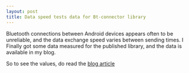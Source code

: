 ```yaml
---
layout: post
title: Data speed tests data for Bt-connector library
---
```

Bluetooth connections between Android devices appears often to be unreliable, and the data exchange speed varies between sending times. I Finally got some data measured for the published library, and the data is available in my blog.

So to see the values, do read the [blog article](http://www.drjukka.com/blog/wordpress/?p=100)
